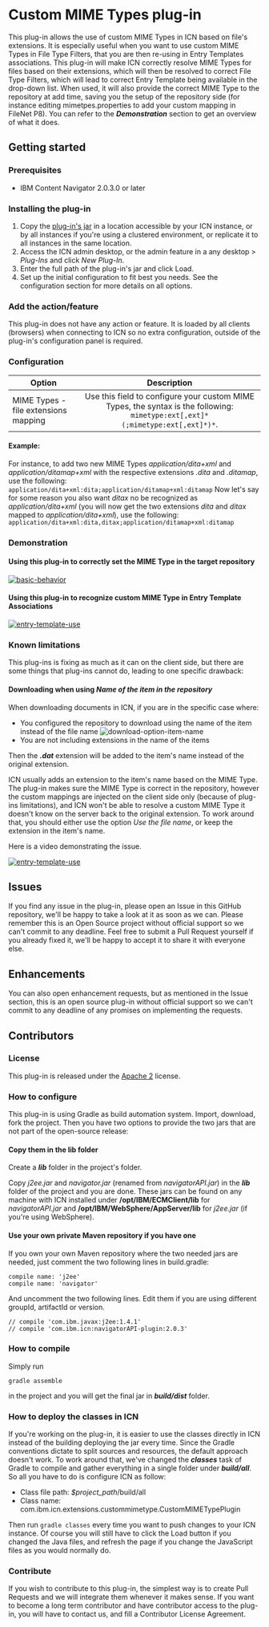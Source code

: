 # Custom MIME Types plug-in

This plug-in allows the use of custom MIME Types in ICN based on file's extensions. It is especially useful when you want to use custom MIME Types in File Type Filters, that you are then re-using in Entry Templates associations. This plug-in will make ICN correctly resolve MIME Types for files based on their extensions, which will then be resolved to correct File Type Filters, which will lead to correct Entry Template being available in the drop-down list.
When used, it will also provide the correct MIME Type to the repository at add time, saving you the setup of the repository side (for instance editing mimetpes.properties to add your custom mapping in FileNet P8).
You can refer to the ***Demonstration*** section to get an overview of what it does.

## Getting started
### Prerequisites
* IBM Content Navigator 2.0.3.0 or later

### Installing the plug-in

1. Copy the [plug-in's jar](https://github.com/ibm-ecm/icn-custom-mimetypes-plugin/releases) in a location accessible by your ICN instance, or by all instances if you're using a clustered environment, or replicate it to all instances in the same location.
2. Access the ICN admin desktop, or the admin feature in a any desktop > _Plug-Ins_ and click _New Plug-In_.
3. Enter the full path of the plug-in's jar and click Load.
4. Set up the initial configuration to fit best you needs. See the configuration section for more details on all options.

### Add the action/feature
This plug-in does not have any action or feature. It is loaded by all clients (browsers) when connecting to ICN so no extra configuration, outside of the plug-in's configuration panel is required.
 
### Configuration

| Option        | Description | 
| - |:-:|
| MIME Types - file extensions mapping | Use this field to configure your custom MIME Types, the syntax is the following: ```mimetype:ext[,ext]*(;mimetype:ext[,ext]*)*```. |

#### Example:

For instance, to add two new MIME Types *application/dita+xml* and *application/ditamap+xml* with the respective extensions *.dita* and *.ditamap*, use the following:
```application/dita+xml:dita;application/ditamap+xml:ditamap```
Now let's say for some reason you also want *ditax* no be recognized as *application/dita+xml* (you will now get the two extensions *dita* and *ditax* mapped to *application/dita+xml*), use the following:
```application/dita+xml:dita,ditax;application/ditamap+xml:ditamap```

### Demonstration
#### Using this plug-in to correctly set the MIME Type in the target repository

[![basic-behavior](http://img.youtube.com/vi/yU8tNa5BVio/0.jpg)](https://youtu.be/yU8tNa5BVio)

#### Using this plug-in to recognize custom MIME Type in Entry Template Associations

[![entry-template-use](http://img.youtube.com/vi/_Zn8D_AflsE/0.jpg)](https://youtu.be/_Zn8D_AflsE)

### Known limitations

This plug-ins is fixing as much as it can on the client side, but there are some things that plug-ins cannot do, leading to one specific drawback:

#### Downloading when using *Name of the item in the repository*

When downloading documents in ICN, if you are in the specific case where:
 * You configured the repository to download using the name of the item instead of the file name
![download-option-item-name](https://raw.githubusercontent.com/ibm-ecm/icn-custom-mimetypes-plugin/master/readme/download-option.jpg "Use the name of the item in the repository option")
 * You are not including extensions in the name of the items

Then the ***.dat*** extension will be added to the item's name instead of the original extension.

ICN usually adds an extension to the item's name based on the MIME Type. The plug-in makes sure the MIME Type is correct in the repository, however the custom mappings are injected on the client side only (because of plug-ins limitations), and ICN won't be able to resolve a custom MIME Type it doesn't know on the server back to the original extension. To work around that, you should either use the option *Use the file name*, or keep the extension in the item's name.

Here is a video demonstrating the issue.

[![entry-template-use](http://img.youtube.com/vi/kFO1fIb0G8c/0.jpg)](https://youtu.be/kFO1fIb0G8c)

## Issues

If you find any issue in the plug-in, please open an Issue in this GitHub repository, we'll be happy to take a look at it as soon as we can. Please remember this is an Open Source project without official support so we can't commit to any deadline.
Feel free to submit a Pull Request yourself if you already fixed it, we'll be happy to accept it to share it with everyone else.

## Enhancements

You can also open enhancement requests, but as mentioned in the Issue section, this is an open source plug-in without official support so we can't commit to any deadline of any promises on implementing the requests.

## Contributors

### License

This plug-in is released under the [Apache 2](http://www.apache.org/licenses/LICENSE-2.0) license.

### How to configure

This plug-in is using Gradle as build automation system. Import, download, fork the project. Then you have two options to provide the two jars that are not part of the open-source release:

#### Copy them in the lib folder

Create a ***lib*** folder in the project's folder.

Copy *j2ee.jar* and *navigator.jar* (renamed from *navigatorAPI.jar*) in the ***lib*** folder of the project and you are done. These jars can be found on any machine with ICN installed under **/opt/IBM/ECMClient/lib** for *navigatorAPI.jar* and **/opt/IBM/WebSphere/AppServer/lib** for *j2ee.jar* (if you're using WebSphere).

#### Use your own private Maven repository if you have one
If you own your own Maven repository where the two needed jars are needed, just comment the two following lines in build.gradle:
```
compile name: 'j2ee'
compile name: 'navigator'
```

And uncomment the two following lines. Edit them if you are using different groupId, artifactId or version.

```
// compile 'com.ibm.javax:j2ee:1.4.1'
// compile 'com.ibm.icn:navigatorAPI-plugin:2.0.3'
```

### How to compile

Simply run 
```
gradle assemble
```
in the project and you will get the final jar in ***build/dist*** folder.

### How to deploy the classes in ICN
If you're working on the plug-in, it is easier to use the classes directly in ICN instead of the building deploying the jar every time. Since the Gradle conventions dictate to split sources and resources, the default approach doesn't work. To work around that, we've changed the ***classes*** task of Gradle to compile and gather everything in a single folder under ***build/all***. So all you have to do is configure ICN as follow:
* Class file path: *$project_path*/build/all
* Class name: com.ibm.icn.extensions.custommimetype.CustomMIMETypePlugin

Then run ```gradle classes``` every time you want to push changes to your ICN instance. Of course you will still have to click the Load button if you changed the Java files, and refresh the page if you change the JavaScript files as you would normally do.

### Contribute

If you wish to contribute to this plug-in, the simplest way is to create Pull Requests and we will integrate them whenever it makes sense. If you want to become a long term contributor and have contributor access to the plug-in, you will have to contact us, and fill a Contributor License Agreement.






